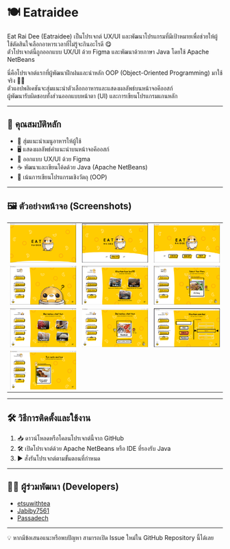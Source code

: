 # 🍽️ Eatraidee

Eat Rai Dee (Eatraidee) เป็นโปรเจกต์ UX/UI และพัฒนาโปรแกรมที่มีเป้าหมายเพื่อช่วยให้ผู้ใช้ตัดสินใจเลือกอาหารเวลาที่ไม่รู้จะกินอะไรดี 😋  
ตัวโปรเจกต์นี้ถูกออกแบบ UX/UI ด้วย Figma และพัฒนาด้วยภาษา Java โดยใช้ Apache NetBeans

นี่คือโปรเจกต์แรกที่ผู้พัฒนาฝึกฝนและนำหลัก OOP (Object-Oriented Programming) มาใช้จริง 🧑‍💻  
ตัวแอปพลิเคชันจะสุ่มแนะนำตัวเลือกอาหารและแสดงผลลัพธ์บนหน้าจอคีออสก์  
ผู้พัฒนารับผิดชอบทั้งส่วนออกแบบหน้าตา (UI) และการเขียนโปรแกรมแกนหลัก

---

## 🚀 คุณสมบัติหลัก

- 🎲 สุ่มแนะนำเมนูอาหารให้ผู้ใช้
- 🖥️ แสดงผลลัพธ์คำแนะนำบนหน้าจอคีออสก์
- 🎨 ออกแบบ UX/UI ด้วย Figma
- ☕ พัฒนาและเขียนโค้ดด้วย Java (Apache NetBeans)
- 🧩 เน้นการเขียนโปรแกรมเชิงวัตถุ (OOP)

---

## 🖼️ ตัวอย่างหน้าจอ (Screenshots)

|                      |                      |                      |
|----------------------|----------------------|----------------------|
| ![eat_rai_dee_1.png](eat_rai_dee_1.png) | ![eat_rai_dee_2.png](eat_rai_dee_2.png) | ![eat_rai_dee_3.png](eat_rai_dee_3.png) |
| ![eat_rai_dee_4.png](eat_rai_dee_4.png) | ![eat_rai_dee_5.png](eat_rai_dee_5.png) | ![eat_rai_dee_6.png](eat_rai_dee_6.png) |
| ![eat_rai_dee_7.png](eat_rai_dee_7.png) | ![eat_rai_dee_8.png](eat_rai_dee_8.png) | ![eat_rai_dee_9.png](eat_rai_dee_9.png) |
| ![eat_rai_dee_10.png](eat_rai_dee_10.png) |                      |                      |

---

## 🛠️ วิธีการติดตั้งและใช้งาน

1. 📥 ดาวน์โหลดหรือโคลนโปรเจกต์นี้จาก GitHub
2. 🛠️ เปิดโปรเจกต์ด้วย Apache NetBeans หรือ IDE ที่รองรับ Java
3. ▶️ สั่งรันโปรเจกต์ตามขั้นตอนที่กำหนด 

---

## 👨‍💻 ผู้ร่วมพัฒนา (Developers)

- [etsuwithtea](https://github.com/etsuwithtea)
- [Jabiby7561](https://github.com/Jabiby7561)
- [Passadech](https://github.com/Passadech)

---

💡 หากมีข้อเสนอแนะหรือพบปัญหา สามารถเปิด Issue ใหม่ใน GitHub Repository นี้ได้เลย
